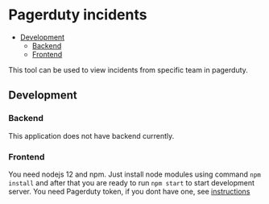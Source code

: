 # Pagerduty incidents
  - [Development](#development)
    - [Backend](#backend)
    - [Frontend](#frontend)

This tool can be used to view incidents from specific team in pagerduty.

## Development

### Backend
This application does not have backend currently.

### Frontend
You need nodejs 12 and npm. Just install node modules using command `npm install` and after that you are ready to run `npm start` to start development server. You need Pagerduty token, if you dont have one, see [instructions](https://support.pagerduty.com/docs/generating-api-keys#generating-a-personal-rest-api-key)